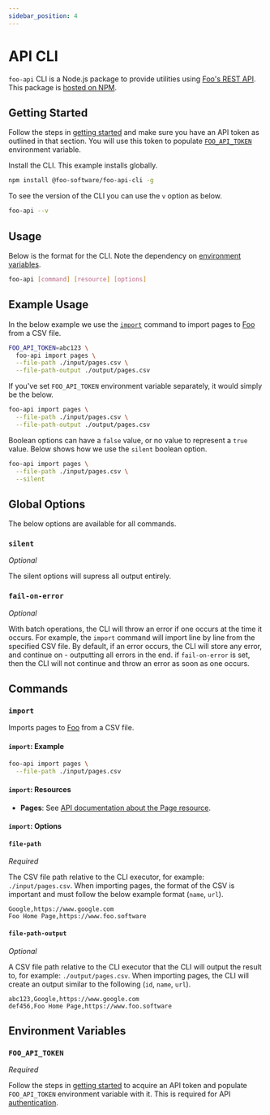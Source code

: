 ```yaml
---
sidebar_position: 4
---
```


# API CLI

`foo-api` CLI is a Node.js package to provide utilities using [Foo's REST API](/docs/api/endpoints). This package is [hosted on NPM](https://www.npmjs.com/package/@foo-software/foo-api-cli).

## Getting Started

Follow the steps in [getting started](/docs/getting-started) and make sure you have an API token as outlined in that section. You will use this token to populate [`FOO_API_TOKEN`](#foo_api_token) environment variable.

Install the CLI. This example installs globally.

```bash
npm install @foo-software/foo-api-cli -g
```

To see the version of the CLI you can use the `v` option as below.

```bash
foo-api --v
```

## Usage

Below is the format for the CLI. Note the dependency on [environment variables](#environment-variables).

```bash
foo-api [command] [resource] [options]
```

## Example Usage

In the below example we use the [`import`](#import) command to import pages to [Foo](https://www.foo.software) from a CSV file.

```bash
FOO_API_TOKEN=abc123 \
  foo-api import pages \
  --file-path ./input/pages.csv \
  --file-path-output ./output/pages.csv
```

If you've set `FOO_API_TOKEN` environment variable separately, it would simply be the below.

```bash
foo-api import pages \
  --file-path ./input/pages.csv \
  --file-path-output ./output/pages.csv
```

Boolean options can have a `false` value, or no value to represent a `true` value. Below shows how we use the `silent` boolean option.

```bash
foo-api import pages \
  --file-path ./input/pages.csv \
  --silent
```

## Global Options

The below options are available for all commands.

### `silent`

*Optional*

The silent options will supress all output entirely.

### `fail-on-error`

*Optional*

With batch operations, the CLI will throw an error if one occurs at the time it occurs. For example, the `import` command will import line by line from the specified CSV file. By default, if an error occurs, the CLI will store any error, and continue on - outputting all errors in the end. if `fail-on-error` is set, then the CLI will not continue and throw an error as soon as one occurs.

## Commands

### `import`

Imports pages to [Foo](https://www.foo.software) from a CSV file.

#### `import`: Example

```bash
foo-api import pages \
  --file-path ./input/pages.csv
```

#### `import`: Resources

- **Pages**: See [API documentation about the Page resource](/docs/api/resources#page).

#### `import`: Options

#### `file-path`

*Required*

The CSV file path relative to the CLI executor, for example: `./input/pages.csv`. When importing pages, the format of the CSV is important and must follow the below example format (`name`, `url`).

```title="./input/pages.csv"
Google,https://www.google.com
Foo Home Page,https://www.foo.software
```

#### `file-path-output`

*Optional*

A CSV file path relative to the CLI executor that the CLI will output the result to, for example: `./output/pages.csv`. When importing pages, the CLI will create an output similar to the following (`id`, `name`, `url`).

```title="./output/pages.csv"
abc123,Google,https://www.google.com
def456,Foo Home Page,https://www.foo.software
```

## Environment Variables

### `FOO_API_TOKEN`

*Required*

Follow the steps in [getting started](/docs/getting-started) to acquire an API token and populate `FOO_API_TOKEN` environment variable with it. This is required for API [authentication](/docs/api/authentication).
